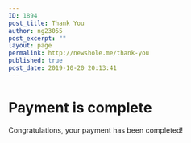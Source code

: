 ```yaml
---
ID: 1894
post_title: Thank You
author: ng23055
post_excerpt: ""
layout: page
permalink: http://newshole.me/thank-you
published: true
post_date: 2019-10-20 20:13:41
---
```

<h1>Payment is complete</h1><p>Congratulations, your payment has been completed!</p>